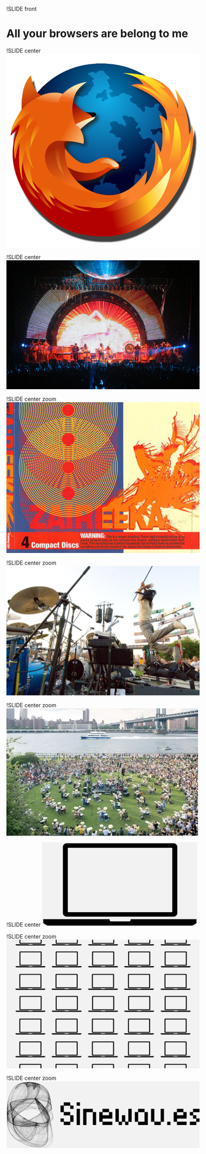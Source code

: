 !SLIDE front
# All your browsers are belong to me


!SLIDE center
![Firefox](extra-firefox.png)


!SLIDE center
![The Flaming Lips](flaming-lips-live.jpg)


!SLIDE center zoom
![](Flaming-Lips-Zaireeka-Front-Cover-33755.jpg)


!SLIDE center zoom
![Boredoms](boredoms.jpg)


!SLIDE center zoom
![Boadrum 77](boadrum_500.jpg)


!SLIDE center
![Laptop](laptop.png)


!SLIDE center zoom
![Laptop grid](laptop-grid.png)


!SLIDE center zoom
![Sinewaves](sinewaves.png)
